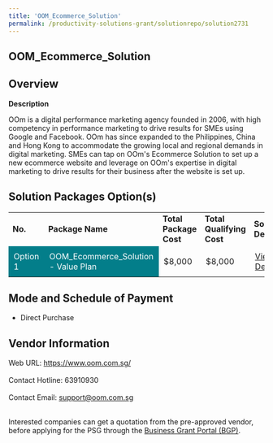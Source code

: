 ```yaml
---
title: 'OOM_Ecommerce_Solution'
permalink: /productivity-solutions-grant/solutionrepo/solution2731
---
```


## OOM_Ecommerce_Solution

## Overview

**Description**

OOm is a digital performance marketing agency founded in 2006, with high competency in performance marketing to drive results for SMEs using Google and Facebook. OOm has since expanded to the Philippines, China and Hong Kong to accommodate the growing local and regional demands in digital marketing. SMEs can tap on OOm's Ecommerce Solution to set up a new ecommerce website and leverage on OOm's expertise in digital marketing to drive results for their business after the website is set up.

## Solution Packages Option(s)

<table>
<tr>
<td><b>No.</b></td>
<td><b>Package Name</b></td>
<td><b>Total Package Cost</b></td>
<td><b>Total Qualifying Cost</b></td>
<td><b>Solution Details</b></td>
</tr>
<tr>
<td style='padding: 10px; background-color: #037E8A; color: #FFFFFF;'>Option 1</td>
<td style='padding: 10px; background-color: #037E8A; color: #FFFFFF;'>OOM_Ecommerce_Solution - Value Plan</td>
<td style='padding: 10px;'>$8,000</td>
<td style='padding: 10px;'>$8,000</td>
<td style='padding: 10px;'><a href='https://www.gobusiness.gov.sg/images/psg/OOM_Ecommerce_20200761_Desensitised_Annex_3.pdf' target='_blank'>View Details</a></td>
</tr>
</table>

## Mode and Schedule of Payment

 - Direct Purchase

## Vendor Information

 Web URL: https://www.oom.com.sg/ <br><br>Contact Hotline: 63910930 <br><br>Contact Email: support@oom.com.sg <br><br>

Interested companies can get a quotation from the pre-approved vendor, before applying for the PSG through the <a href='https://www.businessgrants.gov.sg/' target='_blank' rel='noopener'>Business Grant Portal (BGP)</a>.

<script src="/jquery/resize-tables.js"></script>
